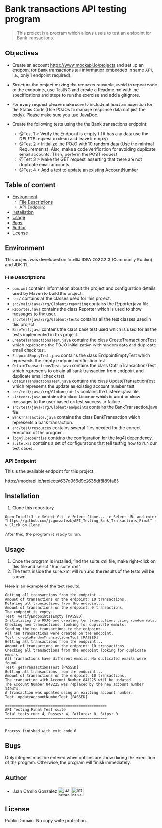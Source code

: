 # Bank transactions API testing program
> This project is a program which allows users to test an endpoint for Bank transactions.

## Objectives

- Create an account https://www.mockapi.io/projects and set up an endpoint for Bank transactions (all
information embedded in same API, i.e., only 1 endpoint required).

- Structure the project making the requests reusable, avoid to repeat code or the endpoints, use TestNG
and create a Readme.md with the specifications and steps to run the exercise and add a gitignore.

- For every request please make sure to include at least an assertion for the Status Code (Use POJOs to
manage response data not just the body). Please make sure you use JavaDoc.

- Create the following tests using the the Bank transactions endpoint:

  - @Test 1 > Verify the Endpoint is empty (If it has any data use the DELETE request to clean and
  leave it empty)
  - @Test 2 > Initialize the POJO with 10 random data (Use the minimal Requirements). Also, make
  a code verification for avoiding duplicate email accounts. Then, perform the POST request.
  - @Test 3 > Make the GET request, asserting that there are not duplicate email accounts.
  - @Test 4 > Add a test to update an existing AccountNumber

## Table of content

* [Environment](#environment)
    * [File Descriptions](#file-descriptions)
    * [API Endpoint](#api-endpoint)
* [Installation](#installation)
* [Usage](#usage)
* [Bugs](#bugs)
* [Author](#author)
* [License](#license)

##  Environment
This project was developed on IntelliJ IDEA 2022.2.3 (Community Edition) and JDK 11.

### File Descriptions
- ```pom.xml``` contains information about the project and configuration details used by Maven to build the project.
- ```src/``` contains all the classes used for this project.
- ```src/main/java/org/Globant/reporting``` contains the Reporter.java file.
- ```Reporter.java``` contains the class Reporter which is used to show messages to the user.
- ```src/test/java/org/Globant/tests``` contains all the test classes used in this project.
- ```BaseTest.java``` contains the class base test used which is used for all the tests implemented in this project.
- ```CreateTransactionsTest.java``` contains the class CreateTransactionsTest which represents the POJO initialization with random data and duplicate email check test.
- ```EndpointEmptyTest.java``` contains the class EndpointEmptyTest which represents the empty endpoint verification test.
- ```ObtainTransactionsTest.java``` contains the class ObtainTransactionsTest which represents to obtain all bank transaction from endpoint and duplicate email check test.
- ```ObtainTransactionsTest.java``` contains the class UpdateTransactionTest which represents the update an existing account number test.
- ```src/test/java/org/Globant/utils``` contains the Listener.java file.
- ```Listener.java``` contains the class Listener which is used to show messages to the user based on test success or failure.
- ```src/test/java/org/Globant/endpoints``` contains the BankTransaction.java file.
- ```BankTransaction.java``` contains the class BankTransaction which represents a bank transaction.
- ```src/test/resources``` contains several files needed for the correct execution of the program. 
- ```log4j.properties``` contains the configuration for the log4j dependency.
- ```suite.xml``` contains a set of configurations that tell testNg how to run our test cases.

### API Endpoint

This is the available endpoint for this project.

https://mockapi.io/projects/637d966d9c2635df8f89fa86

## Installation

1. Clone this repository

```
Open IntelliJ -> Select Git -> Select Clone... -> Select URL and enter "https://github.com/jcgonzalezb/API_Testing_Bank_Transactions_Final" -> Click on Clone.
```

After this, the program is ready to run.

## Usage

1. Once the program is installed, find the suite.xml file, make right-click on this file and select "Run suite.xml".
2. The tests inside the suite.xml will run and the results of the tests will be shown. 

Here is an example of the test results.
```
Getting all transactions from the endpoint...
Amount of transactions on the endpoint: 10 transactions.
Deleting all transactions from the endpoint...
Amount of transactions on the endpoint: 0 transactions.
The endpoint is empty.
Test: verifyEndpointIsEmpty [PASSED]
Initializing the POJO and creating ten transactions using random data.
Checking new transactions, looking for duplicate emails.
Sending the ten transactions to the endpoint...
All ten transactions were created on the endpoint.
Test: createRandomTransactionsTest [PASSED]
Getting all transactions from the endpoint...
Amount of transactions on the endpoint: 10 transactions.
Checking all transactions from the endpoint looking for duplicate emails
All transactions have different emails. No duplicated emails were found.
Test: getTransactionsTest [PASSED]
Getting all transactions from the endpoint...
Amount of transactions on the endpoint: 10 transactions.
The transaction with Account Number 848225 will be updated.
The Account Number 848225 was replaced by the new account number 149474.
A transaction was updated using an existing account number.
Test: updateAccountNumberTest [PASSED]

===============================================
API Testing Final Test suite
Total tests run: 4, Passes: 4, Failures: 0, Skips: 0
===============================================


Process finished with exit code 0
```

## Bugs

Only integers must be entered when options are show during the execution of the program. Otherwise, the program will finish immediately.


## Author

- Juan Camilo González <a href="https://twitter.com/juankter" target="blank"><img align="center" src="https://raw.githubusercontent.com/rahuldkjain/github-profile-readme-generator/master/src/images/icons/Social/twitter.svg" alt="juankter" height="30" width="40" /></a>
  <a href="https://bit.ly/2MBNR0t" target="blank"><img align="center" src="https://raw.githubusercontent.com/rahuldkjain/github-profile-readme-generator/master/src/images/icons/Social/linked-in-alt.svg" alt="https://bit.ly/2mbnr0t" height="30" width="40" /></a>

## License

Public Domain. No copy write protection.
